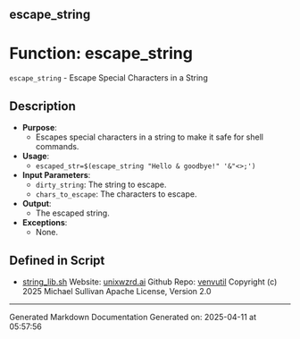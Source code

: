 ## escape_string
# Function: escape_string
`escape_string` - Escape Special Characters in a String
## Description
- **Purpose**:
  - Escapes special characters in a string to make it safe for shell commands.
- **Usage**: 
  - `escaped_str=$(escape_string "Hello & goodbye!" '&"<>;')`
- **Input Parameters**: 
  - `dirty_string`: The string to escape.
  - `chars_to_escape`: The characters to escape.
- **Output**: 
  - The escaped string.
- **Exceptions**: 
  - None.

## Defined in Script

* [string_lib.sh](../string_lib_sh.md)
Website: [unixwzrd.ai](https://unixwzrd.ai)
Github Repo: [venvutil](https://github.com/unixwzrd/venvutil)
Copyright (c) 2025 Michael Sullivan
Apache License, Version 2.0

---

Generated Markdown Documentation
Generated on: 2025-04-11 at 05:57:56
